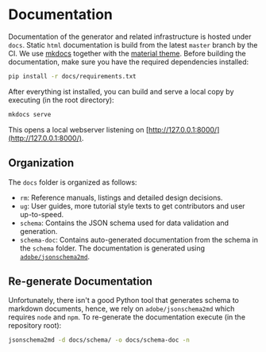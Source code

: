 # Documentation

Documentation of the generator and related infrastructure is hosted under
`docs`. Static `html` documentation is build from the latest `master` branch by
the CI. We use [mkdocs](https://www.mkdocs.org/) together with the [material
theme](https://squidfunk.github.io/mkdocs-material/). Before building the
documentation, make sure you have the required dependencies installed:

```bash
pip install -r docs/requirements.txt
```

After everything ist installed, you can build and serve a local copy by
executing (in the root directory):

```bash
mkdocs serve
```

This opens a local webserver listening on
[http://127.0.0.1:8000/](http://127.0.0.1:8000/).

## Organization

The `docs` folder is organized as follows:

* `rm`: Reference manuals, listings and detailed design decisions.
* `ug`: User guides, more tutorial style texts to get contributors and user
  up-to-speed.
* `schema`: Contains the JSON schema used for data validation and generation.
* `schema-doc`: Contains auto-generated documentation from the schema in the
  `schema` folder. The documentation is generated using
  [`adobe/jsonschema2md`](https://github.com/adobe/jsonschema2md).

<!-- ## IP Documentation -->

## Re-generate Documentation

Unfortunately, there isn't a good Python tool that generates schema to markdown
documents, hence, we rely on `adobe/jsonschema2md` which requires `node` and
`npm`. To re-generate the documentation execute (in the repository root):

```bash
jsonschema2md -d docs/schema/ -o docs/schema-doc -n
```
